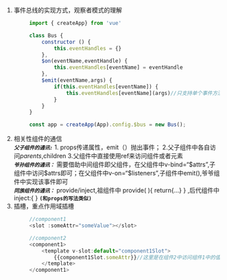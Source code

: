 1. 事件总线的实现方式，观察者模式的理解
   ```js
        import { createApp} from 'vue'

        class Bus {
            constructor () {
                this.eventHandles = {}
            },
            $on(eventName,eventHandle) {
                this.eventHandles[eventName] = eventHandle
            },
            $emit(eventName,args) {
                if(this.eventHandles[eventName]) {
                    this.eventHandles[eventName](args)//只支持单个事件方法
                }
            }
        }

        const app = createApp(App).config.$bus = new Bus();

   ```
2. 相关性组件的通信  
   ***`父子组件的通讯:`*** 1. props传递属性，emit（）抛出事件； 2.父子组件中各自访问$parents,$children  3.父组件中直接使用ref来访问组件或者元素  
   ***`爷孙组件的通讯：`*** 需要借助中间组件即父组件，在父组件中v-bind=“\$attrs”,子组件中访问\$attrs即可；在父组件中v-on=“$listeners”,子组件中emit(),爷爷组件中实现该事件即可  
   ***`同族组件的通讯：`*** provide/inject,祖组件中 provide( ){ return{...} } ,后代组件中 inject:{ } **`(和props的写法类似)`**  
3. 插槽，重点作用域插槽
   ```js
        //component1
        <slot :someAttr="someValue"></slot>

        //component2
        <component1>
            <template v-slot:default="component1Slot">
                {{component1Slot.someAttr}}//这里是在组件2中访问组件1中的值，在组件2中呈现，在组件1中表达
            </template>
        </component1>
   ```
